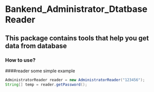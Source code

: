 # Bankend_Administrator_Dtatbase Reader

## This package contains tools that help you get data from database 

### How to use?

####reader some simple example
```java
AdministratorReader reader = new AdministratorReader("123456");
String[] temp = reader.getPassword();
```